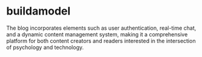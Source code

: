 # buildamodel
The blog incorporates elements such as user authentication, real-time chat, and a dynamic content management system, making it a comprehensive platform for both content creators and readers interested in the intersection of psychology and technology.
